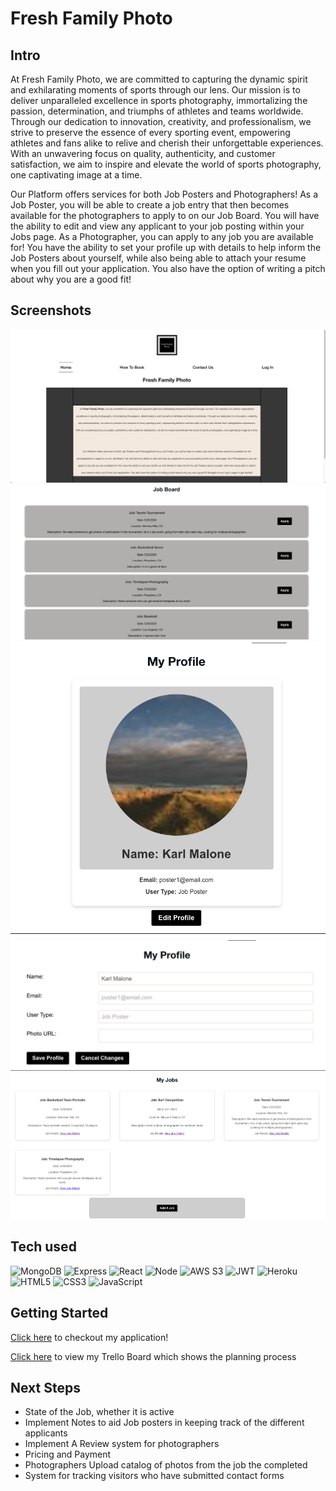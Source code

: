 # Fresh Family Photo

## Intro

At Fresh Family Photo, we are committed to capturing the dynamic spirit and exhilarating moments of sports through our lens. Our mission is to deliver unparalleled excellence in sports photography, immortalizing the passion, determination, and triumphs of athletes and teams worldwide. Through our dedication to innovation, creativity, and professionalism, we strive to preserve the essence of every sporting event, empowering athletes and fans alike to relive and cherish their unforgettable experiences. With an unwavering focus on quality, authenticity, and customer satisfaction, we aim to inspire and elevate the world of sports photography, one captivating image at a time.

Our Platform offers services for both Job Posters and Photographers! As a Job Poster, you will be able to create a job entry that then becomes available for the photographers to apply to on our Job Board. You will have the ability to edit and view any applicant to your job posting within your Jobs page. As a Photographer, you can apply to any job you are available for! You have the ability to set your profile up with details to help inform the Job Posters about yourself, while also being able to attach your resume when you fill out your application. You also have the option of writing a pitch about why you are a good fit!

## Screenshots

![App Homepage](./public/homepage.png)
![Job Board Page](./public/jobboard.png)
![Profile Page](./public/viewprofile.png)
![Edit Profile](./public/editprofile.png)
![Poster Job Page](./public/posterjobpage.png)

## Tech used

![MongoDB](https://img.shields.io/badge/-MongoDB-05122A?style=flat&logo=mongodb)
![Express](https://img.shields.io/badge/-Express-05122A?style=flat&logo=express)
![React](https://img.shields.io/badge/-React-05122A?style=flat&logo=react)
![Node](https://img.shields.io/badge/-Node.js-05122A?style=flat&logo=node.js)
![AWS S3](https://img.shields.io/badge/-AWS_S3-05122A?style=flat&logo=amazons3)
![JWT](https://img.shields.io/badge/-JSON_Web_Tokens-05122A?style=flat&logo=jsonwebtokens)
![Heroku](https://img.shields.io/badge/-Heroku-05122A?style=flat&logo=heroku)
![HTML5](https://img.shields.io/badge/-HTML5-05122A?style=flat&logo=html5)
![CSS3](https://img.shields.io/badge/-CSS-05122A?style=flat&logo=css3)
![JavaScript](https://img.shields.io/badge/-JavaScript-05122A?style=flat&logo=javascript)

## Getting Started

[Click here](https://fresh-family-photo-ff142513c532.herokuapp.com/) to checkout my application!

[Click here](https://trello.com/b/kObLwAVb/photography-platform) to view my Trello Board which shows the planning process

## Next Steps

- State of the Job, whether it is active
- Implement Notes to aid Job posters in keeping track of the different applicants
- Implement A Review system for photographers
- Pricing and Payment
- Photographers Upload catalog of photos from the job the completed
- System for tracking visitors who have submitted contact forms
